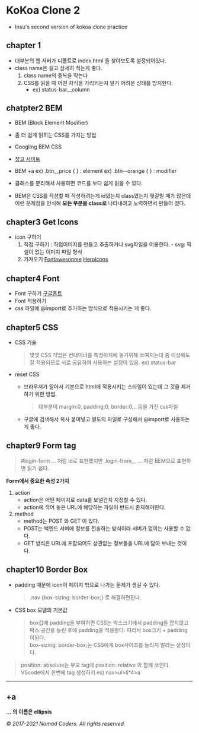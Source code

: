 # KoKoa Clone 2
- Insu's second version of kokoa clone practice

## chapter 1
- 대부분의 웹 서버가 디폴트로 index.html 을 찾아보도록 설정되어있다.
- class name은 길고 상세히 적는게 좋다.
    1. class name의 중복을 막는다
    2. CSS를 읽을 때 어떤 자식을 가리키는지 알기 어려운 상태를 방지한다.
        - ex) status-bar__column

## chatpter2 BEM
- BEM (Block Element Modifier)
- 좀 더 쉽게 읽히는 CSS를 가지는 방법
- Googling BEM CSS
- [참고 사이트](https://nykim.work/15)
    
- BEM +a
    ex) .btn__price { } : element
    ex) .btn--orange { } : modifier
- 클래스를 분리해서 사용하면 코드를 보다 쉽게 읽을 수 있다.
- BEM은 CSS를 작성할 때 작성하려는게 id였는지 class였는지 헷갈릴 때가 많은데 이런 문제점을 인식해 **모든 부분을 class로** 나타내려고 노력하면서 만들어 졌다.

## chapter3 Get Icons
- icon 구하기
    1. 직접 구하기 : 직접이미지를 만들고 추출하거나 svg파일을 이용한다.
            - svg: 픽셀이 없는 이미지 파일 형식
    2. 가져오기
        [Fontawesonme](https://fontawesome.com)
        [Heroicons](https://heroicons.dev)

## chapter4 Font
- Font 구하기
    [구글폰트](https://fonts.google.com/)
- Font 적용하기
- css 파일에 @import로 추가하는 방식으로 적용시키는 게 좋다.

## chapter5 CSS
- CSS 기술
    > 몇몇 CSS 작업은 컨테이너를 특정위치에 놓기위해 쓰여지는데
    > 좀 이상해도 잘 적용되므로 서로 공유하여 사용하는 설정이 있음.
    > ex) status-bar
    
- reset CSS
    - 브라우저가 알아서 기본으로 html에 적용시키는 스타일이 있는데
        그 것을 제거하기 위한 방법.
      > 대부분이 margin:0, padding:0, border:0,...등을 가진 css파일
    - 구글에 검색해서 복사 붙여넣고 별도의 파일로 구성해서 @import로 사용하는게 좋다.

## chapter9 Form tag
> #login-form ... 처럼 id로 표현했지만
> .login-from__ ... 처럼 BEM으로 표현하면 읽기 쉽다.
    
**Form에서 중요한 속성 2가지**
1. action
    - action은 어떤 페이지로 data를 보낼건지 지정할 수 있다.
    - action에 적어 놓은 URL에 해당하는 파일이 반드시 존재해야한다.
2. method
    - method는 POST 와 GET 이 있다.
    - POST는 백엔드 서버에 정보를 전송하는 방식이라 서버가 없이는 사용할 수 없다.
    - GET 방식은 URL에 포함되어도 상관없는 정보들을 URL에 담아 보내는 것이다.

## chapter10 Border Box
- padding 때문에 icon이 페이지 밖으로 나가는 문제가 생길 수 있다.
  > .nav {box-sizing: border-box;} 로 해결하면된다.

- CSS box 모델의 기본값
  > box값에 padding을 부여하면 CSS는 박스크기에서 padding을 잡지않고   
  > 박스 공간을 늘린 후에 padding을 적용한다. 따라서 box크기 + padding 이된다.   
  > box-sizing: border-box;는 CSS에게 box사이즈를 늘리지 말라는 설정이다.


> position: absolute는 부모 tag에 position: relative 와 함께 쓰인다.   
> VScode에서 한번에 tag 생성하기 ex) nav>ul>li*4>a   

***
+a
---
**... 의 이름은 ellipsis**

_© 2017-2021 Nomad Coders. All rights reserved._